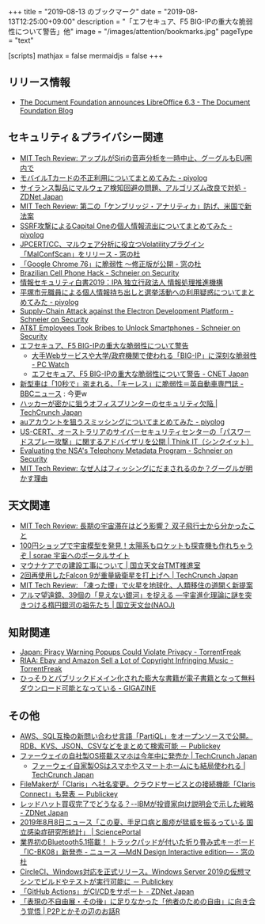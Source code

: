 +++
title = "2019-08-13 のブックマーク"
date =  "2019-08-13T12:25:00+09:00"
description = "「エフセキュア、F5 BIG-IPの重大な脆弱性について警告」他"
image = "/images/attention/bookmarks.jpg"
pageType = "text"

[scripts]
  mathjax = false
  mermaidjs = false
+++

## リリース情報

- [The Document Foundation announces LibreOffice 6.3 - The Document Foundation Blog](https://blog.documentfoundation.org/blog/2019/08/08/tdf-announces-libreoffice-63/)

## セキュリティ＆プライバシー関連

- [MIT Tech Review: アップルがSiriの音声分析を一時中止、グーグルもEU圏内で](https://www.technologyreview.jp/nl/apple-and-google-have-stopped-letting-humans-listen-to-voice-recordings/)
- [モバイルTカードの不正利用についてまとめてみた - piyolog](https://piyolog.hatenadiary.jp/entry/2019/08/05/023636)
- [サイランス製品にマルウェア検知回避の問題、アルゴリズム改良で対処 - ZDNet Japan](https://japan.zdnet.com/article/35140874/)
- [MIT Tech Review: 第二の「ケンブリッジ・アナリティカ」防げ、米国で新法案](https://www.technologyreview.jp/nl/a-new-bill-aims-to-protect-us-voters-from-the-next-cambridge-analytica/)
- [SSRF攻撃によるCapital Oneの個人情報流出についてまとめてみた - piyolog](https://piyolog.hatenadiary.jp/entry/2019/08/06/062154)
- [JPCERT/CC、マルウェア分析に役立つVolatilityプラグイン「MalConfScan」をリリース - 窓の杜](https://forest.watch.impress.co.jp/docs/news/1200334.html)
- [「Google Chrome 76」に脆弱性 ～修正版が公開 - 窓の杜](https://forest.watch.impress.co.jp/docs/news/1200702.html)
- [Brazilian Cell Phone Hack - Schneier on Security](https://www.schneier.com/blog/archives/2019/08/brazilian_cell_.html)
- [情報セキュリティ白書2019：IPA 独立行政法人 情報処理推進機構](https://www.ipa.go.jp/security/publications/hakusyo/2019.html)
- [平塚市元職員による個人情報持ち出しと選挙活動への利用疑惑についてまとめてみた - piyolog](https://piyolog.hatenadiary.jp/entry/2019/08/09/064923)
- [Supply-Chain Attack against the Electron Development Platform - Schneier on Security](https://www.schneier.com/blog/archives/2019/08/supply-chain_at.html)
- [AT&T Employees Took Bribes to Unlock Smartphones - Schneier on Security](https://www.schneier.com/blog/archives/2019/08/att_employees_t.html)
- [エフセキュア、F5 BIG-IPの重大な脆弱性について警告](https://jp.press.f-secure.com/2019/08/09/big-ip-jp/)
    - [大手Webサービスや大学/政府機関で使われる「BIG-IP」に深刻な脆弱性  - PC Watch](https://pc.watch.impress.co.jp/docs/news/1201258.html)
    - [エフセキュア、F5 BIG-IPの重大な脆弱性について警告 - CNET Japan](https://japan.cnet.com/release/30355880/)
- [新型車は「10秒で」盗まれる、「キーレス」に脆弱性＝英自動車専門誌 - BBCニュース](https://www.bbc.com/japanese/49288323) : 今更w
- [ハッカーが密かに狙うオフィスプリンターのセキュリティ欠陥  |  TechCrunch Japan](https://techcrunch.com/2019/08/08/office-printers-hackers-target-def-con/)
- [auアカウントを狙うスミッシングについてまとめてみた - piyolog](https://piyolog.hatenadiary.jp/entry/2019/08/11/060157)
- [US-CERT、オーストラリアのサイバーセキュリティセンターの「パスワードスプレー攻撃」に関するアドバイザリを公開 | Think IT（シンクイット）](https://thinkit.co.jp/news/bn/16652)
- [Evaluating the NSA's Telephony Metadata Program - Schneier on Security](https://www.schneier.com/blog/archives/2019/08/evaluating_the_1.html)
- [MIT Tech Review: なぜ人はフィッシングにだまされるのか？グーグルが明かす理由](https://www.technologyreview.jp/s/157218/how-phishing-attacks-trick-our-brains/)

## 天文関連

- [MIT Tech Review: 長期の宇宙滞在はどう影響？ 双子飛行士から分かったこと](https://www.technologyreview.jp/s/135864/the-first-study-of-a-twin-in-space-looks-like-good-news-for-a-trip-to-mars/)
- [100円ショップで宇宙模型を発見！太陽系もロケットも探査機も作れちゃうぞ | sorae 宇宙へのポータルサイト](https://sorae.info/02/2019_8_5_3dpuzzle.html)
- [マウナケアでの建設工事について | 国立天文台TMT推進室](https://tmt.nao.ac.jp/info/1203)
- [2回再使用したFalcon 9が重量級衛星を打上げへ  |  TechCrunch Japan](https://techcrunch.com/2019/08/06/watch-spacex-launch-a-huge-satellite-using-a-twice-flown-falcon-9-live/)
- [MIT Tech Review: 「凍った煙」で火星を地球化、人類移住の道開く新提案](https://www.technologyreview.jp/s/153104/we-might-grow-plants-on-mars-by-warming-the-ice-caps-with-frozen-smoke/)
- [アルマ望遠鏡、39個の「見えない銀河」を捉える ―宇宙進化理論に謎を突きつける楕円銀河の祖先たち | 国立天文台(NAOJ)](https://www.nao.ac.jp/news/science/2019/20190808-alma.html)

## 知財関連

- [Japan: Piracy Warning Popups Could Violate Privacy - TorrentFreak](https://torrentfreak.com/japan-piracy-warning-popups-could-violate-privacy-190806/)
- [RIAA: Ebay and Amazon Sell a Lot of Copyright Infringing Music - TorrentFreak](https://torrentfreak.com/riaa-ebay-and-amazon-sell-a-lot-of-copyright-infringing-music-190809/)
- [ひっそりとパブリックドメイン化された膨大な書籍が電子書籍となって無料ダウンロード可能となっている - GIGAZINE](https://gigazine.net/news/20190808-download-free-public-domain-ebooks/)

## その他

- [AWS、SQL互換の新問い合わせ言語「PartiQL」をオープンソースで公開。RDB、KVS、JSON、CSVなどをまとめて検索可能 － Publickey](https://www.publickey1.jp/blog/19/awssqlpartiqlrdbkvsjsoncsv.html)
- [ファーウェイの自社製OS搭載スマホは今年中に発売か  |  TechCrunch Japan](https://techcrunch.com/2019/08/05/huaweis-in-house-os-could-show-up-on-phones-this-year/)
    - [ファーウェイ自家製OSはスマホやスマートホームにも結局使われる  |  TechCrunch Japan](https://techcrunch.com/2019/08/09/harmonyos-huawei-release/)
- [FileMakerが「Claris」へ社名変更。クラウドサービスとの接続機能「Claris Connect」も発表 － Publickey](https://www.publickey1.jp/blog/19/filemakerclarisclaris_connect.html)
- [レッドハット買収完了でどうなる？--IBMが投資家向け説明会で示した戦略 - ZDNet Japan](https://japan.zdnet.com/article/35140941/)
- [2019年8月8日ニュース「この夏、手足口病と風疹が猛威を振るっている 国立感染症研究所統計」 | SciencePortal](https://scienceportal.jst.go.jp/news/newsflash_review/newsflash/2019/08/20190808_01.html)
- [業界初のBluetooth5.1搭載！ トラックパッドが付いた折り畳み式キーボード「IC-BK08」新発売 - ニュース ―MdN Design Interactive edition― - 窓の杜](https://forest.watch.impress.co.jp/docs/serial/newsbymdn/1201037.html)
- [CircleCI、Windows対応を正式リリース。Windows Server 2019の仮想マシンでビルドやテストが実行可能に － Publickey](https://www.publickey1.jp/blog/19/circleciwindowswindows_server_2019.html)
- [「GitHub Actions」がCI/CDをサポート - ZDNet Japan](https://japan.zdnet.com/article/35141102/)
- [「表現の不自由展・その後」に足りなかった「他者のための自由」に向き合う覚悟 | P2Pとかその辺のお話R](https://p2ptk.org/freedom-of-speech/2665)
